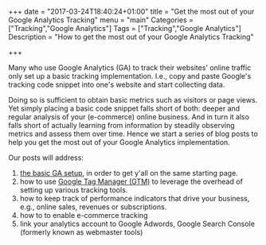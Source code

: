 +++
date = "2017-03-24T18:40:24+01:00"
title = "Get the most out of your Google Analytics Tracking"
menu = "main"
Categories = ["Tracking","Google Analytics"]
Tags = ["Tracking","Google Analytics"]
Description = "How to get the most out of your Google Analytics Tracking"

+++

Many who use Google Analytics (GA) to track their websites' online traffic only
set up a basic tracking implementation. I.e., copy and paste Google's tracking code
snippet into one's website and start collecting data.

Doing so is sufficient to obtain basic metrics such as visitors or page views.
Yet simply placing a basic code snippet falls short of both: deeper and
regular analysis of your (e-commerce) online business.
And in turn it also falls short of actually learning from information by
steadily observing metrics and assess them over time.
Hence we start a series of blog posts to help you get the most out of
your Google Analytics implementation.

Our posts will address:

   1. [the basic GA setup](post/basic-google-analytics-setup/), in order to get y'all on the same starting page.
   2. how to use [Google Tag Manager (GTM)](how-to-use-google-tag-manager) to leverage the overhead of setting up various tracking tools.
   3. how to keep track of performance indicators that drive your business, e.g.,
   online sales, revenues or subscriptions.
   4. how to to enable e-commerce tracking
   5. link your analytics account to Google Adwords, Google Search Console (formerly known as webmaster tools)
